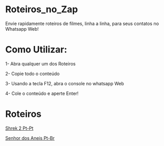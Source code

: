 # Roteiros_no_Zap
Envie rapidamente roteiros de filmes, linha a linha, para seus contatos no Whatsapp Web!

# Como Utilizar:
1- Abra qualquer um dos Roteiros

2- Copie todo o conteúdo

3- Usando a tecla F12, abra o console no whatsapp Web

4- Cole o conteúdo e aperte Enter!

# Roteiros
[Shrek 2 Pt-Pt](https://github.com/JonathaSerafim/Roteiros_no_Zap/blob/main/Script%20Shrek%202.js)

[Senhor dos Aneis Pt-Br](https://github.com/JonathaSerafim/Roteiros_no_Zap/blob/main/Script%20Senhor%20dos%20Aneis.js)
